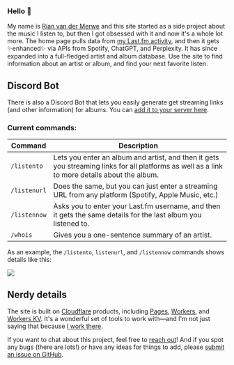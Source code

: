 ### Hello 👋

My name is [Rian van der Merwe](https://elezea.com/) and this site started as a side project about the music I listen to, but then I got obsessed with it and now it's a whole lot more. The home page pulls data from [my Last.fm activity](https://www.last.fm/user/bordesak), and then it gets ✨enhanced✨ via APIs from Spotify, ChatGPT, and Perplexity. It has since expanded into a full-fledged artist and album database. Use the site to find information about an artist or album, and find your next favorite listen.

## Discord Bot

There is also a Discord Bot that lets you easily generate get streaming links (and other information) for albums. You can [add it to your server here](https://discord.com/oauth2/authorize?client_id=1284593290947068024).

### Current commands:

| Command        | Description                                                                                                          |
|----------------|----------------------------------------------------------------------------------------------------------------------|
| `/listento`    | Lets you enter an album and artist, and then it gets you streaming links for all platforms as well as a link to more details about the album. |
| `/listenurl`   | Does the same, but you can just enter a streaming URL from any platform (Spotify, Apple Music, etc.)                 |
| `/listennow`   | Asks you to enter your Last.fm username, and then it gets the same details for the last album you listened to.       |
| `/whois`       | Gives you a one-sentence summary of an artist.                                                                      |


As an example, the `/listento`, `listenurl`, and `/listennow` commands shows details like this:

![](https://file.elezea.com/20240921-aoapEQAq-2x.png)

## Nerdy details

The site is built on [Cloudflare](https://cloudflare.com/) products, including [Pages](https://pages.cloudflare.com/), [Workers](https://workers.cloudflare.com/), and [Workers KV](https://www.cloudflare.com/developer-platform/workers-kv/). It's a wonderful set of tools to work with—and I'm not just saying that because [I work there](https://elezea.com/portfolio/).

If you want to chat about this project, feel free to [reach out](https://elezea.com/contact/)! And if you spot any bugs (there are lots!) or have any ideas for things to add, please [submit an issue on GitHub](https://github.com/rianvdm/my-music-next/issues).